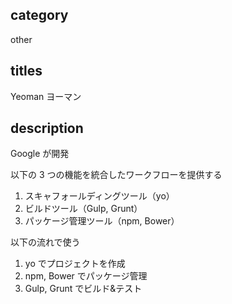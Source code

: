 ## category

other

## titles

Yeoman
ヨーマン

## description

Google が開発

以下の 3 つの機能を統合したワークフローを提供する

1.  スキャフォールディングツール（yo）
1.  ビルドツール（Gulp, Grunt）
1.  パッケージ管理ツール（npm, Bower）

以下の流れで使う

1.  yo でプロジェクトを作成
1.  npm, Bower でパッケージ管理
1.  Gulp, Grunt でビルド&テスト
